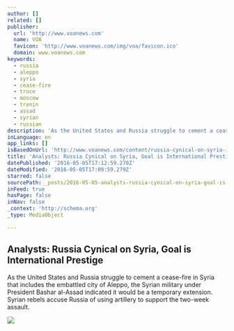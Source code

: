 ```yaml
---
author: []
related: []
publisher:
  url: 'http://www.voanews.com'
  name: VOA
  favicon: 'http://www.voanews.com/img/voa/favicon.ico'
  domain: www.voanews.com
keywords:
  - russia
  - aleppo
  - syria
  - cease-fire
  - truce
  - moscow
  - trenin
  - assad
  - syrian
  - russian
description: 'As the United States and Russia struggle to cement a cease-fire in Syria that includes the embattled city of Aleppo, the Syrian military under President Bashar al-Assad indicated it would be a temporary extension. Syrian rebels accuse Russia of using artillery to support the two-week assault.'
inLanguage: en
app_links: []
isBasedOnUrl: 'http://www.voanews.com/content/russia-cynical-on-syria-international-prestige/3316442.html'
title: 'Analysts: Russia Cynical on Syria, Goal is International Prestige'
datePublished: '2016-05-05T17:12:59.270Z'
dateModified: '2016-05-05T17:09:59.279Z'
starred: false
sourcePath: _posts/2016-05-05-analysts-russia-cynical-on-syria-goal-is-international-pre.md
inFeed: true
hasPage: false
inNav: false
_context: 'http://schema.org'
_type: MediaObject

---
```

<article style=""><h1>Analysts: Russia Cynical on Syria, Goal is International Prestige</h1><p>As the United States and Russia struggle to cement a cease-fire in Syria that includes the embattled city of Aleppo, the Syrian military under President Bashar al-Assad indicated it would be a temporary extension. Syrian rebels accuse Russia of using artillery to support the two-week assault.</p><img src="http://gdb.voanews.com/B6993768-975B-433C-8C8E-F8BB6BD39208_mw1024_mh1024_s.jpg" /></article>
